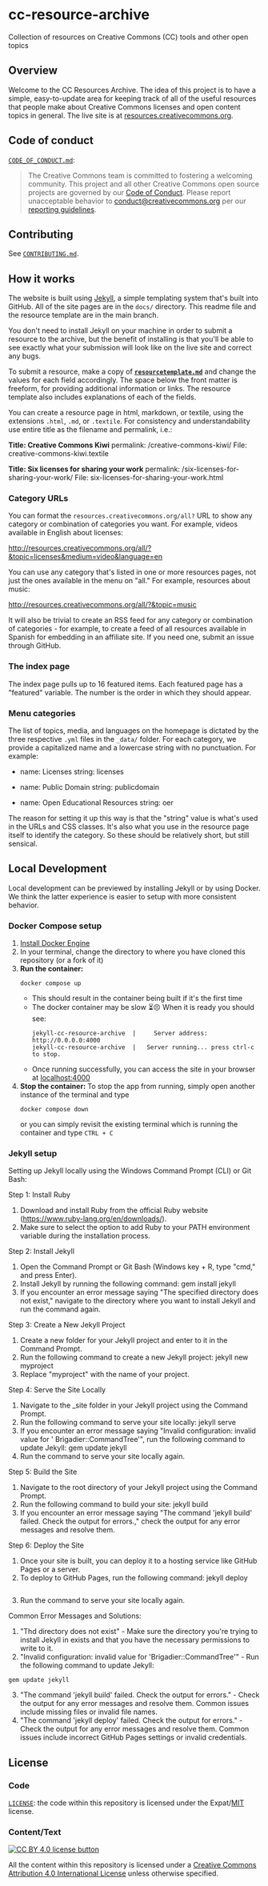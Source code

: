 # cc-resource-archive

Collection of resources on Creative Commons (CC) tools and other open topics


## Overview

Welcome to the CC Resources Archive. The idea of this project is to have a
simple, easy-to-update area for keeping track of all of the useful resources
that people make about Creative Commons licenses and open content topics in
general. The live site is at
[resources.creativecommons.org](https://resources.creativecommons.org/).


## Code of conduct

[`CODE_OF_CONDUCT.md`][org-coc]:
> The Creative Commons team is committed to fostering a welcoming community.
> This project and all other Creative Commons open source projects are governed
> by our [Code of Conduct][code_of_conduct]. Please report unacceptable
> behavior to [conduct@creativecommons.org](mailto:conduct@creativecommons.org)
> per our [reporting guidelines][reporting_guide].

[org-coc]: https://github.com/creativecommons/.github/blob/main/CODE_OF_CONDUCT.md
[code_of_conduct]: https://opensource.creativecommons.org/community/code-of-conduct/
[reporting_guide]: https://opensource.creativecommons.org/community/code-of-conduct/enforcement/


## Contributing

See [`CONTRIBUTING.md`][org-contrib].

[org-contrib]: https://github.com/creativecommons/.github/blob/main/CONTRIBUTING.md


## How it works

The website is built using [Jekyll](http://jekyllrb.com/docs/home/), a simple
templating system that's built into GitHub. All of the site pages are in the
`docs/` directory. This readme file and the resource template are in the main
branch.

You don't need to install Jekyll on your machine in order to submit a resource
to the archive, but the benefit of installing is that you'll be able to see
exactly what your submission will look like on the live site and correct any
bugs.

To submit a resource, make a copy of
**[`resourcetemplate.md`](https://github.com/creativecommons/cc-resource-archive/blob/main/resourcetemplate.md)**
and change the values for each field accordingly. The space below the front
matter is freeform, for providing additional information or links. The resource
template also includes explanations of each of the fields.

You can create a resource page in html, markdown, or textile, using the
extensions `.html`, `.md`, or `.textile`. For consistency and understandability
use entire title as the filename and permalink, i.e.:

**Title: Creative Commons Kiwi**
permalink: /creative-commons-kiwi/
File: creative-commons-kiwi.textile

**Title: Six licenses for sharing your work**
permalink: /six-licenses-for-sharing-your-work/
File: six-licenses-for-sharing-your-work.html


### Category URLs

You can format the `resources.creativecommons.org/all?` URL to show any
category or combination of categories you want. For example, videos available
in English about licenses:

http://resources.creativecommons.org/all/?&topic=licenses&medium=video&language=en

You can use any category that's listed in one or more resources pages, not just
the ones available in the menu on "all." For example, resources about music:

http://resources.creativecommons.org/all/?&topic=music

It will also be trivial to create an RSS feed for any category or combination
of categories - for example, to create a feed of all resources available in
Spanish for embedding in an affiliate site. If you need one, submit an issue
through GitHub.


### The index page

The index page pulls up to 16 featured items. Each featured page has a
"featured" variable. The number is the order in which they should appear.


### Menu categories

The list of topics, media, and languages on the homepage is dictated by the
three respective `.yml` files in the `_data/` folder. For each category, we
provide a capitalized name and a lowercase string with no punctuation. For
example:

- name: Licenses
  string: licenses

- name: Public Domain
  string: publicdomain

- name: Open Educational Resources
  string: oer

The reason for setting it up this way is that the "string" value is what's used
in the URLs and CSS classes. It's also what you use in the resource page itself
to identify the category. So these should be relatively short, but still
sensical.


## Local Development

Local development can be previewed by installing Jekyll or by using Docker. We
think the latter experience is easier to setup with more consistent behavior.


### Docker Compose setup

1. [Install Docker Engine](https://docs.docker.com/engine/install/)
2. In your terminal, change the directory to where you have cloned this repository
   (or a fork of it)
3. **Run the container:**
   ```shell
   docker compose up
   ```
   - This should result in the container being built if it's the first time
   - The docker container may be slow :hourglass_flowing_sand::persevere: When
     it is ready you should see:
     ```
     jekyll-cc-resource-archive  |     Server address: http://0.0.0.0:4000
     jekyll-cc-resource-archive  |   Server running... press ctrl-c to stop.
     ```
   - Once running successfully, you can access the site in your browser at
     [localhost:4000](http://localhost:4000/)
6. **Stop the container:** To stop the app from running, simply open another
   instance of the terminal and type
   ```shell
   docker compose down
   ```
   or you can simply revisit the existing terminal which is running the
   container and type `CTRL + C`

### Jekyll setup
Setting up Jekyll locally using the Windows Command Prompt (CLI) or Git Bash:

Step 1: Install Ruby

  1. Download and install Ruby from the official Ruby website (<https://www.ruby-lang.org/en/downloads/>).
  2. Make sure to select the option to add Ruby to your PATH environment variable during the installation process.

Step 2: Install Jekyll
  1. Open the Command Prompt or Git Bash (Windows key + R, type "cmd," and press Enter).
  2. Install Jekyll by running the following command:
      gem install jekyll
  3. If you encounter an error message saying "The specified directory does not exist," navigate to the directory where you want to install Jekyll and run the command again.

Step 3: Create a New Jekyll Project
  1. Create a new folder for your Jekyll project and enter to it in the Command Prompt.
  2. Run the following command to create a new Jekyll project:
     jekyll new myproject
  3. Replace "myproject" with the name of your project.

Step 4: Serve the Site Locally
  1. Navigate to the _site folder in your Jekyll project using the Command Prompt.
  2. Run the following command to serve your site locally:
     jekyll serve
  3. If you encounter an error message saying "Invalid configuration: invalid value for ' Brigadier::CommandTree'", run the following command to update Jekyll:
     gem update jekyll
  4. Run the command to serve your site locally again.

Step 5: Build the Site
  1. Navigate to the root directory of your Jekyll project using the Command Prompt.
  2. Run the following command to build your site:
     jekyll build
  3. If you encounter an error message saying "The command 'jekyll build' failed. Check the output for errors.," check the output for any error messages and resolve them.

Step 6: Deploy the Site
  1. Once your site is built, you can deploy it to a hosting service like GitHub Pages or a server.
  2. To deploy to GitHub Pages, run the following command:
     jekyll deploy

  ```gem update jekyll
   ```
  3. Run the command to serve your site locally again.

Common Error Messages and Solutions:

  1. "Thd directory does not exist" - Make sure the directory you're trying to install Jekyll in exists and that you have the necessary permissions to write to it.
  2. "Invalid configuration: invalid value for 'Brigadier::CommandTree'" - Run the following command to update Jekyll:
  ```
  gem update jekyll
  ```
  3. "The command 'jekyll build' failed. Check the output for errors." - Check the output for any error messages and resolve them. Common issues include missing files or invalid file names.
  4. "The command 'jekyll deploy' failed. Check the output for errors." - Check the output for any error messages and resolve them. Common issues include incorrect GitHub Pages settings or invalid credentials.

## License


### Code

[`LICENSE`](LICENSE): the code within this repository is licensed under the
Expat/[MIT][mit] license.

[mit]: http://www.opensource.org/licenses/MIT "The MIT License | Open Source Initiative"


### Content/Text

[![CC BY 4.0 license button][cc-by-png]][cc-by]

All the content within this repository is licensed under a [Creative Commons
Attribution 4.0 International License][cc-by] unless otherwise specified.

[cc-by-png]: https://licensebuttons.net/l/by/4.0/88x31.png#floatleft "CC BY 4.0 license button"
[cc-by]: https://creativecommons.org/licenses/by/4.0/ "Creative Commons Attribution 4.0 International License"
